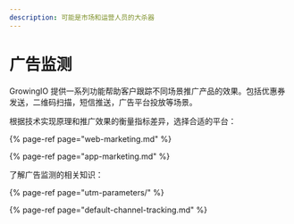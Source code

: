 ```yaml
---
description: 可能是市场和运营人员的大杀器
---
```


# 广告监测

GrowingIO 提供一系列功能帮助客户跟踪不同场景推广产品的效果。包括优惠券发送，二维码扫描，短信推送，广告平台投放等场景。

根据技术实现原理和推广效果的衡量指标差异，选择合适的平台：

{% page-ref page="web-marketing.md" %}

{% page-ref page="app-marketing.md" %}

了解广告监测的相关知识：

{% page-ref page="utm-parameters/" %}

{% page-ref page="default-channel-tracking.md" %}

